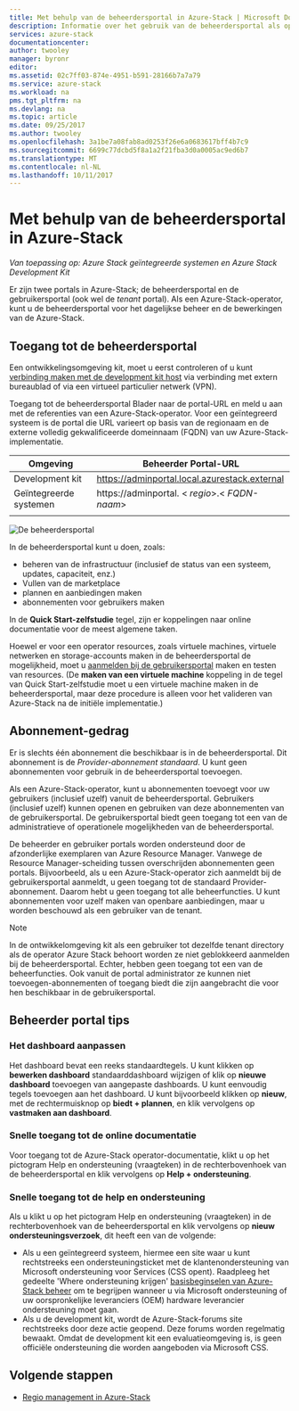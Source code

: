```yaml
---
title: Met behulp van de beheerdersportal in Azure-Stack | Microsoft Docs
description: Informatie over het gebruik van de beheerdersportal als operator Azure-Stack.
services: azure-stack
documentationcenter: 
author: twooley
manager: byronr
editor: 
ms.assetid: 02c7ff03-874e-4951-b591-28166b7a7a79
ms.service: azure-stack
ms.workload: na
pms.tgt_pltfrm: na
ms.devlang: na
ms.topic: article
ms.date: 09/25/2017
ms.author: twooley
ms.openlocfilehash: 3a1be7a08fab8ad0253f26e6a0683617bff4b7c9
ms.sourcegitcommit: 6699c77dcbd5f8a1a2f21fba3d0a0005ac9ed6b7
ms.translationtype: MT
ms.contentlocale: nl-NL
ms.lasthandoff: 10/11/2017
---
```

# <a name="using-the-administrator-portal-in-azure-stack"></a>Met behulp van de beheerdersportal in Azure-Stack

*Van toepassing op: Azure Stack geïntegreerde systemen en Azure Stack Development Kit*

Er zijn twee portals in Azure-Stack; de beheerdersportal en de gebruikersportal (ook wel de *tenant* portal). Als een Azure-Stack-operator, kunt u de beheerdersportal voor het dagelijkse beheer en de bewerkingen van de Azure-Stack. 

## <a name="access-the-administrator-portal"></a>Toegang tot de beheerdersportal

Een ontwikkelingsomgeving kit, moet u eerst controleren of u kunt [verbinding maken met de development kit host](azure-stack-connect-azure-stack.md) via verbinding met extern bureaublad of via een virtueel particulier netwerk (VPN).

Toegang tot de beheerdersportal Blader naar de portal-URL en meld u aan met de referenties van een Azure-Stack-operator. Voor een geïntegreerd systeem is de portal die URL varieert op basis van de regionaam en de externe volledig gekwalificeerde domeinnaam (FQDN) van uw Azure-Stack-implementatie.

| Omgeving | Beheerder Portal-URL |   
| -- | -- | 
| Development kit| https://adminportal.local.azurestack.external  |
| Geïntegreerde systemen | https://adminportal. &lt; *regio*&gt;.&lt; *FQDN-naam*&gt; | 
| | |

 ![De beheerdersportal](media/azure-stack-manage-portals/image1.png)

In de beheerdersportal kunt u doen, zoals:

* beheren van de infrastructuur (inclusief de status van een systeem, updates, capaciteit, enz.)
* Vullen van de marketplace
* plannen en aanbiedingen maken
* abonnementen voor gebruikers maken

In de **Quick Start-zelfstudie** tegel, zijn er koppelingen naar online documentatie voor de meest algemene taken.
 
Hoewel er voor een operator resources, zoals virtuele machines, virtuele netwerken en storage-accounts maken in de beheerdersportal de mogelijkheid, moet u [aanmelden bij de gebruikersportal](user/azure-stack-use-portal.md) maken en testen van resources. (De **maken van een virtuele machine** koppeling in de tegel van Quick Start-zelfstudie moet u een virtuele machine maken in de beheerdersportal, maar deze procedure is alleen voor het valideren van Azure-Stack na de initiële implementatie.)

## <a name="subscription-behavior"></a>Abonnement-gedrag
 
Er is slechts één abonnement die beschikbaar is in de beheerdersportal. Dit abonnement is de *Provider-abonnement standaard*. U kunt geen abonnementen voor gebruik in de beheerdersportal toevoegen.

Als een Azure-Stack-operator, kunt u abonnementen toevoegt voor uw gebruikers (inclusief uzelf) vanuit de beheerdersportal. Gebruikers (inclusief uzelf) kunnen openen en gebruiken van deze abonnementen van de gebruikersportal. De gebruikersportal biedt geen toegang tot een van de administratieve of operationele mogelijkheden van de beheerdersportal.

De beheerder en gebruiker portals worden ondersteund door de afzonderlijke exemplaren van Azure Resource Manager. Vanwege de Resource Manager-scheiding tussen overschrijden abonnementen geen portals. Bijvoorbeeld, als u een Azure-Stack-operator zich aanmeldt bij de gebruikersportal aanmeldt, u geen toegang tot de standaard Provider-abonnement. Daarom hebt u geen toegang tot alle beheerfuncties. U kunt abonnementen voor uzelf maken van openbare aanbiedingen, maar u worden beschouwd als een gebruiker van de tenant.

  >[!NOTE]
  In de ontwikkelomgeving kit als een gebruiker tot dezelfde tenant directory als de operator Azure Stack behoort worden ze niet geblokkeerd aanmelden bij de beheerdersportal. Echter, hebben geen toegang tot een van de beheerfuncties. Ook vanuit de portal administrator ze kunnen niet toevoegen-abonnementen of toegang biedt die zijn aangebracht die voor hen beschikbaar in de gebruikersportal.

## <a name="administrator-portal-tips"></a>Beheerder portal tips

### <a name="customize-the-dashboard"></a>Het dashboard aanpassen

Het dashboard bevat een reeks standaardtegels. U kunt klikken op **bewerken dashboard** standaarddashboard wijzigen of klik op **nieuwe dashboard** toevoegen van aangepaste dashboards. U kunt eenvoudig tegels toevoegen aan het dashboard. U kunt bijvoorbeeld klikken op **nieuw**, met de rechtermuisknop op **biedt + plannen**, en klik vervolgens op **vastmaken aan dashboard**.

### <a name="quick-access-to-online-documentation"></a>Snelle toegang tot de online documentatie

Voor toegang tot de Azure-Stack operator-documentatie, klikt u op het pictogram Help en ondersteuning (vraagteken) in de rechterbovenhoek van de beheerdersportal en klik vervolgens op **Help + ondersteuning**.

### <a name="quick-access-to-help-and-support"></a>Snelle toegang tot de help en ondersteuning

Als u klikt u op het pictogram Help en ondersteuning (vraagteken) in de rechterbovenhoek van de beheerdersportal en klik vervolgens op **nieuw ondersteuningsverzoek**, dit heeft een van de volgende:

- Als u een geïntegreerd systeem, hiermee een site waar u kunt rechtstreeks een ondersteuningsticket met de klantenondersteuning van Microsoft ondersteuning voor Services (CSS opent). Raadpleeg het gedeelte 'Where ondersteuning krijgen' [basisbeginselen van Azure-Stack beheer](azure-stack-manage-basics.md) om te begrijpen wanneer u via Microsoft ondersteuning of uw oorspronkelijke leveranciers (OEM) hardware leverancier ondersteuning moet gaan.
- Als u de development kit, wordt de Azure-Stack-forums site rechtstreeks door deze actie geopend. Deze forums worden regelmatig bewaakt. Omdat de development kit een evaluatieomgeving is, is geen officiële ondersteuning die worden aangeboden via Microsoft CSS.

## <a name="next-steps"></a>Volgende stappen

- [Regio management in Azure-Stack](azure-stack-region-management.md)
